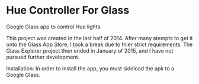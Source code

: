 # Hue Controller For Glass
Google Glass app to control Hue lights.

This project was created in the last half of 2014.  After many atempts to get it onto the Glass App Store, I took a break due to thier strict requirements.  The Glass Explorer project then ended in January of 2015, and I have not pursued further development.

Installation:
In order to install the app, you must sideload the apk to a Google Glass.
